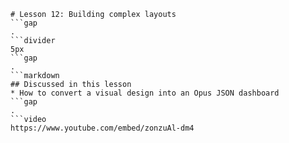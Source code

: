 ```mainHeading
# Lesson 12: Building complex layouts
```gap
.
```divider
5px
```gap
.
```markdown
## Discussed in this lesson
* How to convert a visual design into an Opus JSON dashboard
```gap
.
```video
https://www.youtube.com/embed/zonzuAl-dm4

